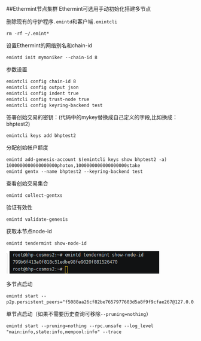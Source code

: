 ##Ethermint节点集群
Ethermint可选用手动初始化搭建多节点

删除现有的守护程序`.emintd`和客户端`.emintcli`
```
rm -rf ~/.emint*
```
设置Ethermint的网络别名和chain-id
```
emintd init mymoniker --chain-id 8
```
参数设置
```
emintcli config chain-id 8
emintcli config output json
emintcli config indent true
emintcli config trust-node true
emintcli config keyring-backend test
```
签署创始交易的密钥：(代码中的mykey替换成自己定义的字段,比如换成：bhptest2)
```
emintcli keys add bhptest2
```
分配创始帐户额度
```
emintd add-genesis-account $(emintcli keys show bhptest2 -a) 1000000000000000000photon,1000000000000000000stake
emintd gentx --name bhptest2 --keyring-backend test
```
查看创始交易集合
```
emintd collect-gentxs
```
验证有效性
```
emintd validate-genesis
```
获取本节点node-id
```
emintd tendermint show-node-id
```
![获取本节点node-id](./images/ncoe-1.png) 

多节点启动
```
emintd start --p2p.persistent_peers="f5088aa26cf82be7657977603d5a8f9f9cfae267@127.0.0.1:26606,ddb4df78fe5bdf120e8ba9468857765756948e18@127.0.0.1:26616,6bb7f6e1ef06ab114708e421ec84352f5f203e21@127.0.0.1:26626,13db9b7388f2192bd65ded3cdf1216ad7e17e6db@127.0.0.1:26636"
```

单节点启动（如果不需要历史查询可移除`--pruning=nothing`）
```
emintd start --pruning=nothing --rpc.unsafe --log_level "main:info,state:info,mempool:info" --trace
```

